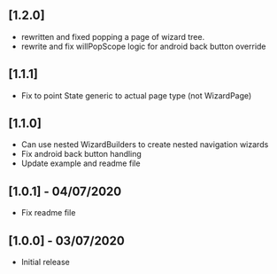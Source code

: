 ## [1.2.0]

* rewritten and fixed popping a page of wizard tree.
* rewrite and fix willPopScope logic for android back button override

## [1.1.1]

* Fix to point State generic to actual page type (not WizardPage)

## [1.1.0]

* Can use nested WizardBuilders to create nested navigation wizards
* Fix android back button handling
* Update example and readme file

## [1.0.1] - 04/07/2020

* Fix readme file

## [1.0.0] - 03/07/2020

* Initial release